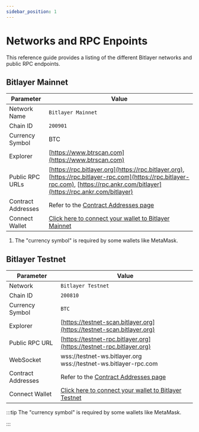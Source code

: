 ```yaml
---
sidebar_position: 1
---
```


# Networks and RPC Enpoints

This reference guide provides a listing of the different Bitlayer networks and public RPC endpoints.

## Bitlayer Mainnet

| Parameter                   | Value                                                                                    |
| --------------------------- | ---------------------------------------------------------------------------------------- |
| Network Name                | `Bitlayer Mainnet`                                                                       |
| Chain ID                    | `200901`                                                                                 |
| Currency Symbol             | BTC                                                                                      |
| Explorer                    | [https://www.btrscan.com](https://www.btrscan.com)                                      |
| Public RPC URLs             | [https://rpc.bitlayer.org](https://rpc.bitlayer.org), [https://rpc.bitlayer-rpc.com](https://rpc.bitlayer-rpc.com), [https://rpc.ankr.com/bitlayer](https://rpc.ankr.com/bitlayer) |
| Contract Addresses          | Refer to the [Contract Addresses page](../BitlayerNetwork/Contracts)                         |
| Connect Wallet              | [Click here to connect your wallet to Bitlayer Mainnet](https://chainlist.org/?search=bitlayer) |

1.  The "currency symbol" is required by some wallets like MetaMask.

## Bitlayer Testnet

| Parameter                   | Value                                                                                      |
| --------------------------- | ------------------------------------------------------------------------------------------ |
| Network         | `Bitlayer Testnet`                         |
| Chain ID        | `200810`                                   |
| Currency Symbol | `BTC`                                      |
| Explorer                    | [https://testnet-scan.bitlayer.org](https://testnet-scan.bitlayer.org)         |
| Public RPC URL              | [https://testnet-rpc.bitlayer.org](https://testnet-rpc.bitlayer.org)                                 |
| WebSocket              | <div>wss://testnet-ws.bitlayer.org</div><div>wss://testnet-ws.bitlayer-rpc.com</div>                                 |
| Contract Addresses          | Refer to the [Contract Addresses page](../BitlayerNetwork/Contracts)                         |
| Connect Wallet              | [Click here to connect your wallet to Bitlayer Testnet](https://chainlist.org/?search=bitlayer&testnets=true) |

:::tip 
The "currency symbol" is required by some wallets like MetaMask.

:::